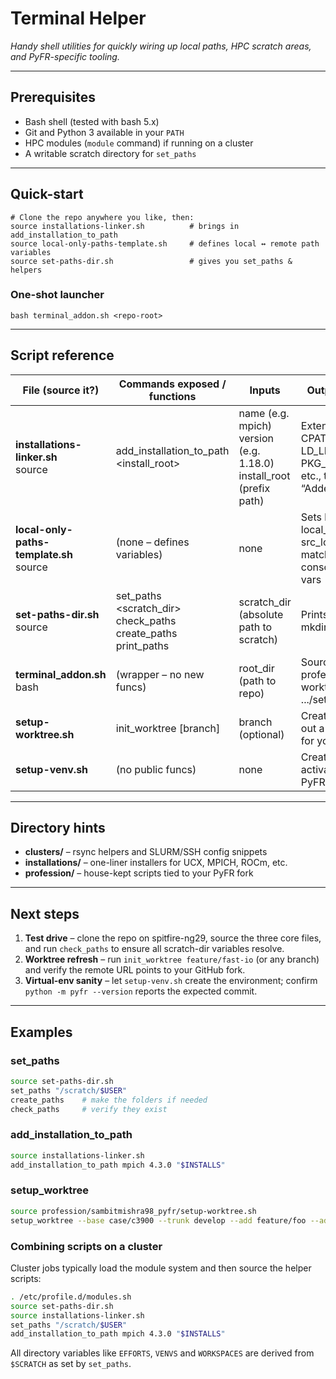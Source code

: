 # Terminal Helper
*Handy shell utilities for quickly wiring up local paths, HPC scratch areas, and PyFR-specific tooling.*

---

## Prerequisites

* Bash shell (tested with bash 5.x)
* Git and Python 3 available in your `PATH`
* HPC modules (`module` command) if running on a cluster
* A writable scratch directory for `set_paths`

---

## Quick-start

~~~
# Clone the repo anywhere you like, then:
source installations-linker.sh          # brings in add_installation_to_path
source local-only-paths-template.sh     # defines local ↔ remote path variables
source set-paths-dir.sh                 # gives you set_paths & helpers
~~~

### One-shot launcher

~~~
bash terminal_addon.sh <repo-root>
~~~

---

## Script reference

| File (source it?)                       | Commands exposed / functions                | Inputs                                   | Outputs / exports                                                                 |
|-----------------------------------------|----------------------------------------------|------------------------------------------|-----------------------------------------------------------------------------------|
| **installations-linker.sh**<br>source   | add_installation_to_path <name> <version> <install_root> | name (e.g. mpich)<br>version (e.g. 1.18.0)<br>install_root (prefix path) | Extends PATH, CPATH, LD_LIBRARY_PATH, PKG_CONFIG_PATH, etc., then echoes “Added <name>” |
| **local-only-paths-template.sh**<br>source | (none – defines variables)                   | none                                     | Sets local_user, local_ip, dest_local, src_local, plus matching consciousness_* vars |
| **set-paths-dir.sh**<br>source          | set_paths <scratch_dir><br>check_paths<br>create_paths<br>print_paths | scratch_dir (absolute path to scratch) | Prints status lines or mkdir traces                                                |
| **terminal_addon.sh**<br>bash           | (wrapper – no new funcs)                     | root_dir (path to repo)                 | Sources profession/.../setup-worktree.sh and .../setup-venv.sh                    |
| **setup-worktree.sh**                   | init_worktree [branch]                       | branch (optional)                        | Creates or checks out a Git worktree for your PyFR fork                           |
| **setup-venv.sh**                       | (no public funcs)                            | none                                     | Creates .venv, activates it, installs PyFR + extras                               |

---

## Directory hints

* **clusters/** – rsync helpers and SLURM/SSH config snippets  
* **installations/** – one-liner installers for UCX, MPICH, ROCm, etc.  
* **profession/** – house-kept scripts tied to your PyFR fork

---

## Next steps

1. **Test drive** – clone the repo on spitfire-ng29, source the three core files, and run `check_paths` to ensure all scratch-dir variables resolve.  
2. **Worktree refresh** – run `init_worktree feature/fast-io` (or any branch) and verify the remote URL points to your GitHub fork.  
3. **Virtual-env sanity** – let `setup-venv.sh` create the environment; confirm `python -m pyfr --version` reports the expected commit.

---

## Examples

### set_paths

~~~bash
source set-paths-dir.sh
set_paths "/scratch/$USER"
create_paths    # make the folders if needed
check_paths     # verify they exist
~~~

### add_installation_to_path

~~~bash
source installations-linker.sh
add_installation_to_path mpich 4.3.0 "$INSTALLS"
~~~

### setup_worktree

~~~bash
source profession/sambitmishra98_pyfr/setup-worktree.sh
setup_worktree --base case/c3900 --trunk develop --add feature/foo --add feature/bar
~~~

### Combining scripts on a cluster

Cluster jobs typically load the module system and then source the helper scripts:

~~~bash
. /etc/profile.d/modules.sh
source set-paths-dir.sh
source installations-linker.sh
set_paths "/scratch/$USER"
add_installation_to_path mpich 4.3.0 "$INSTALLS"
~~~

All directory variables like `EFFORTS`, `VENVS` and `WORKSPACES` are derived from
`$SCRATCH` as set by `set_paths`.


